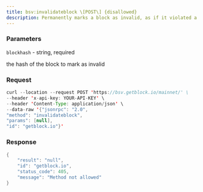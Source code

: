 ```yaml
---
title: bsv:invalidateblock \[POST\] {disallowed}
description: Permanently marks a block as invalid, as if it violated a consensusrule.
---
```


### Parameters


`blockhash` - string, required

the hash of the block to mark as invalid

### Request

``` java
curl --location --request POST 'https://bsv.getblock.io/mainnet/' \ 
--header 'x-api-key: YOUR-API-KEY' \ 
--header 'Content-Type: application/json' \ 
--data-raw '{"jsonrpc": "2.0",
"method": "invalidateblock",
"params": [null],
"id": "getblock.io"}'
```

###  Response

``` java
{
    "result": "null",
    "id": "getblock.io",
    "status_code": 405,
    "message": "Method not allowed"
}
```

